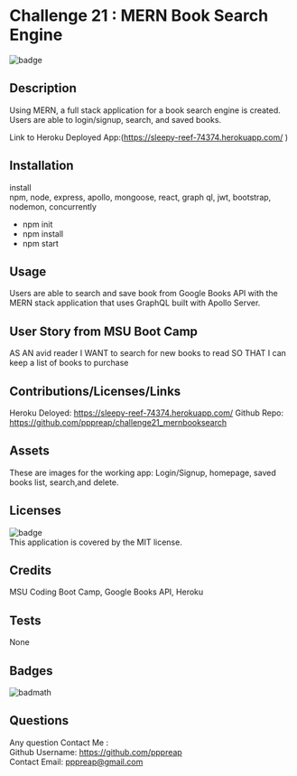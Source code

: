 # Challenge 21 : MERN Book Search Engine
  ![badge](https://img.shields.io/badge/license-MIT-brightgreen)<br />

## Description

Using MERN, a full stack application for a book search engine is created. Users are able to  login/signup, search, and saved books.

Link to Heroku Deployed App:(https://sleepy-reef-74374.herokuapp.com/ )

## Installation
install  
npm, node, express, apollo, mongoose, react, graph ql, jwt, bootstrap, nodemon, concurrently
- npm init 
- npm install
- npm start


## Usage
Users are able to search and save book from Google Books API with the MERN stack application that uses GraphQL built with Apollo Server.

## User Story from MSU Boot Camp
AS AN avid reader
I WANT to search for new books to read
SO THAT I can keep a list of books to purchase


## Contributions/Licenses/Links
Heroku Deloyed: https://sleepy-reef-74374.herokuapp.com/ 
Github Repo: https://github.com/pppreap/challenge21_mernbooksearch

## Assets
These are images for the working app: Login/Signup, homepage, saved books list, search,and  delete.


## Licenses
![badge](https://img.shields.io/badge/license-MIT-brightgreen)
<br />
This application is covered by the MIT license. 

## Credits
MSU Coding Boot Camp, Google Books API, Heroku

## Tests
None 


## Badges

![badmath](https://img.shields.io/github/languages/top/lernantino/badmath)


## Questions
Any question Contact Me :<br/>
Github Username: https://github.com/pppreap <br/>
Contact Email: pppreap@gmail.com

